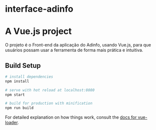 # interface-adinfo

# A Vue.js project
O projeto é o Front-end da aplicação do Adinfo, usando Vue.js, para que usuários possam usar a ferramenta de forma mais prática e intuitiva.

## Build Setup

``` bash
# install dependencies
npm install

# serve with hot reload at localhost:8080
npm start

# build for production with minification
npm run build
```

For detailed explanation on how things work, consult the [docs for vue-loader](http://vuejs.github.io/vue-loader).